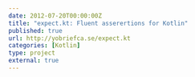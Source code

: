 ```yaml
---
date: 2012-07-20T00:00:00Z
title: "expect.kt: Fluent asserertions for Kotlin"
published: true
url: http://yobriefca.se/expect.kt
categories: [Kotlin]
type: project
external: true
---
```

